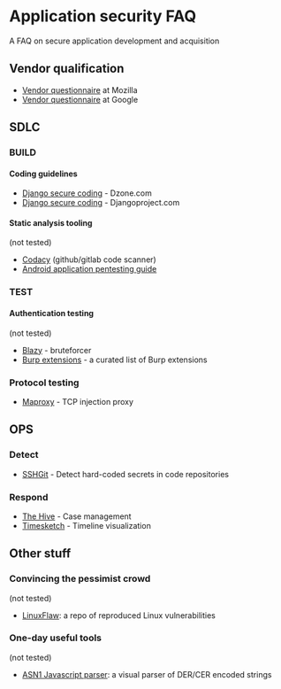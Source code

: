 # Application security FAQ
A FAQ on secure application development and acquisition
## Vendor qualification
- [Vendor questionnaire](https://docs.google.com/document/d/1idP1gGuEgeinoL6m_hsZ8lQ8wz64BeI-S53n_9kwMkU) at Mozilla
- [Vendor questionnaire](https://github.com/google/vsaq) at Google
## SDLC
### BUILD
#### Coding guidelines
- [Django secure coding](https://dzone.com/articles/protect-your-django-web-application-from-security-1) - Dzone.com
- [Django secure coding](https://docs.djangoproject.com/en/2.1/topics/security/) - Djangoproject.com
#### Static analysis tooling
(not tested)
- [Codacy](https://www.codacy.com) (github/gitlab code scanner)
- [Android application pentesting guide](https://nightowl131.github.io/AAPG/)

### TEST
#### Authentication testing
(not tested)
- [Blazy](https://github.com/s0md3v/Blazy) - bruteforcer
- [Burp extensions](https://github.com/snoopysecurity/awesome-burp-extensions) - a curated list of Burp extensions

### Protocol testing
- [Maproxy](https://pypi.org/project/maproxy/) - TCP injection proxy

## OPS
### Detect
- [SSHGit](https://github.com/eth0izzle/shhgit/) - Detect hard-coded secrets in code repositories

### Respond
- [The Hive](https://thehive-project.org/) - Case management
- [Timesketch](https://github.com/google/timesketch) - Timeline visualization

## Other stuff
### Convincing the pessimist crowd
(not tested)
- [LinuxFlaw](https://github.com/VulnReproduction/LinuxFlaw): a repo of reproduced Linux vulnerabilities
### One-day useful tools
(not tested)
- [ASN1 Javascript parser](http://lapo.it/asn1js/): a visual parser of DER/CER encoded strings
